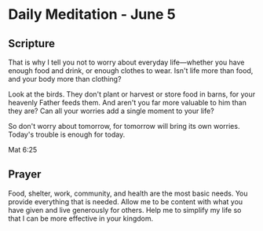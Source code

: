 # Daily Meditation - June 5

## Scripture

That  is why I tell you not to worry about everyday life—whether you have 
enough food and drink, or enough clothes to wear. Isn't life more than  food,
and your body more than clothing? 

Look  at the birds. They don't plant or harvest or store food in barns, for 
your heavenly Father feeds them. And aren't you far more valuable to him  than
they are? Can all your worries add a single moment to your life?

So don't worry about tomorrow, for tomorrow will bring its own worries. Today's
trouble is enough for today.

Mat 6:25

## Prayer

Food, shelter, work, community, and health are the most basic needs.  You provide
everything that is needed.  Allow me to be content with what you have given
and live generously for others. Help me to simplify my life so that I can be
more effective in your kingdom.

